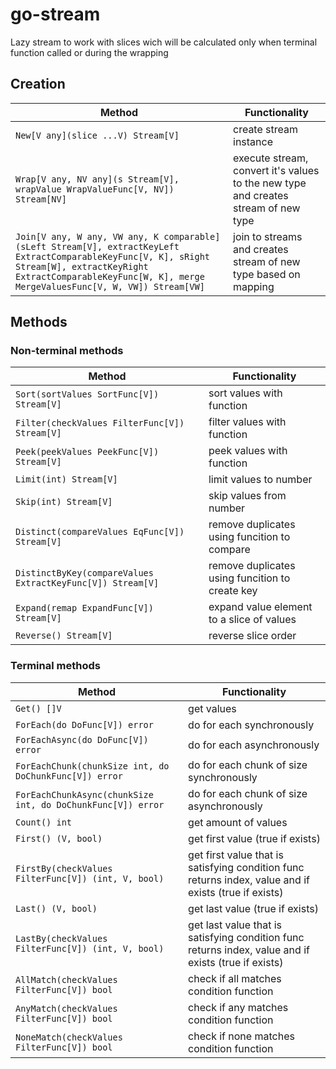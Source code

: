 # go-stream
Lazy stream to work with slices wich will be calculated only when terminal function called or during the wrapping
## Creation
| Method  | Functionality  |
|---|---|
| `New[V any](slice ...V) Stream[V]` | create stream instance  |
| `Wrap[V any, NV any](s Stream[V], wrapValue WrapValueFunc[V, NV]) Stream[NV]` | execute stream, convert it's values to the new type and creates stream of new type  | 
| `Join[V any, W any, VW any, K comparable](sLeft Stream[V], extractKeyLeft ExtractComparableKeyFunc[V, K], sRight Stream[W], extractKeyRight ExtractComparableKeyFunc[W, K], merge MergeValuesFunc[V, W, VW]) Stream[VW]` | join to streams and creates stream of new type based on mapping  |

## Methods
### Non-terminal methods
| Method  | Functionality  |
|---|---|
| `Sort(sortValues SortFunc[V]) Stream[V]` | sort values with function  |
| `Filter(checkValues FilterFunc[V]) Stream[V]` | filter values with function  |
| `Peek(peekValues PeekFunc[V]) Stream[V]` | peek values with function  |
| `Limit(int) Stream[V]` | limit values to number  |
| `Skip(int) Stream[V]` | skip values from number  |
| `Distinct(compareValues EqFunc[V]) Stream[V]` | remove duplicates using funcition to compare  |
| `DistinctByKey(compareValues ExtractKeyFunc[V]) Stream[V]` | remove duplicates using funcition to create key  |
| `Expand(remap ExpandFunc[V]) Stream[V]` | expand value element to a slice of values  |
| `Reverse() Stream[V]` | reverse slice order  |

### Terminal methods
| Method  | Functionality  |
|---|---|
| `Get() []V`  | get values  |
| `ForEach(do DoFunc[V]) error`  | do for each synchronously  |
| `ForEachAsync(do DoFunc[V]) error`  | do for each asynchronously  |
| `ForEachChunk(chunkSize int, do DoChunkFunc[V]) error`  | do for each chunk of size synchronously  |
| `ForEachChunkAsync(chunkSize int, do DoChunkFunc[V]) error`  | do for each chunk of size asynchronously  |
| `Count() int` | get amount of values  |
| `First() (V, bool)` | get first value (true if exists)  |
| `FirstBy(checkValues FilterFunc[V]) (int, V, bool)` | get first value that is satisfying condition func returns index, value and if exists (true if exists)  |
| `Last() (V, bool)` | get last value (true if exists)  |
| `LastBy(checkValues FilterFunc[V]) (int, V, bool)` | get last value that is satisfying condition func returns index, value and if exists (true if exists)  |
| `AllMatch(checkValues FilterFunc[V]) bool` | check if all matches condition function  |
| `AnyMatch(checkValues FilterFunc[V]) bool` | check if any matches condition function  |
| `NoneMatch(checkValues FilterFunc[V]) bool` | check if none matches condition function  |





